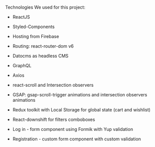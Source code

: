 Technologies We used for this project:
- ReactJS
- Styled-Components

- Hosting from Firebase
- Routing: react-router-dom v6
 
- Datocms as headless CMS
- GraphQL
- Axios

- react-scroll and Intersection observers
- GSAP: gsap-scroll-trigger animations and intersection observers animations

- Redux toolkit with Local Storage for global state (cart and wishlist)

- React-downshift for filters comboboxes

- Log in - form component using Formik with Yup validation
- Registration - custom form component with custom validation
